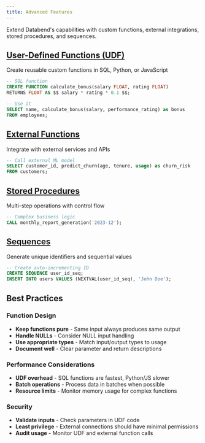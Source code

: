 ```yaml
---
title: Advanced Features
---
```


Extend Databend's capabilities with custom functions, external integrations, stored procedures, and sequences.

## [User-Defined Functions (UDF)](./udf.md)
Create reusable custom functions in SQL, Python, or JavaScript
```sql
-- SQL function
CREATE FUNCTION calculate_bonus(salary FLOAT, rating FLOAT)
RETURNS FLOAT AS $$ salary * rating * 0.1 $$;

-- Use it
SELECT name, calculate_bonus(salary, performance_rating) as bonus
FROM employees;
```

## [External Functions](./external-function.md)
Integrate with external services and APIs
```sql
-- Call external ML model
SELECT customer_id, predict_churn(age, tenure, usage) as churn_risk
FROM customers;
```

## [Stored Procedures](./stored-procedure.md)
Multi-step operations with control flow
```sql
-- Complex business logic
CALL monthly_report_generation('2023-12');
```

## [Sequences](./sequences.md)
Generate unique identifiers and sequential values
```sql
-- Create auto-incrementing ID
CREATE SEQUENCE user_id_seq;
INSERT INTO users VALUES (NEXTVAL(user_id_seq), 'John Doe');
```


## Best Practices

### Function Design
- **Keep functions pure** - Same input always produces same output
- **Handle NULLs** - Consider NULL input handling
- **Use appropriate types** - Match input/output types to usage
- **Document well** - Clear parameter and return descriptions

### Performance Considerations
- **UDF overhead** - SQL functions are fastest, Python/JS slower
- **Batch operations** - Process data in batches when possible
- **Resource limits** - Monitor memory usage for complex functions

### Security
- **Validate inputs** - Check parameters in UDF code
- **Least privilege** - External connections should have minimal permissions
- **Audit usage** - Monitor UDF and external function calls